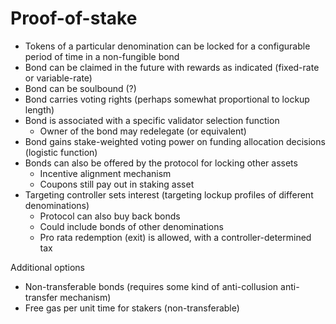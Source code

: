 # Proof-of-stake

- Tokens of a particular denomination can be locked for a configurable period of time in a non-fungible bond
- Bond can be claimed in the future with rewards as indicated (fixed-rate or variable-rate)
- Bond can be soulbound (?)
- Bond carries voting rights (perhaps somewhat proportional to lockup length)
- Bond is associated with a specific validator selection function
    - Owner of the bond may redelegate (or equivalent)
- Bond gains stake-weighted voting power on funding allocation decisions (logistic function)
- Bonds can also be offered by the protocol for locking other assets
    - Incentive alignment mechanism
    - Coupons still pay out in staking asset
- Targeting controller sets interest (targeting lockup profiles of different denominations)
    - Protocol can also buy back bonds
    - Could include bonds of other denominations
    - Pro rata redemption (exit) is allowed, with a controller-determined tax

Additional options

- Non-transferable bonds (requires some kind of anti-collusion anti-transfer mechanism)
- Free gas per unit time for stakers (non-transferable)

